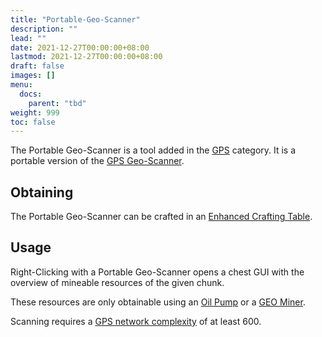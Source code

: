 ```yaml
---
title: "Portable-Geo-Scanner"
description: ""
lead: ""
date: 2021-12-27T00:00:00+08:00
lastmod: 2021-12-27T00:00:00+08:00
draft: false
images: []
menu: 
  docs:
    parent: "tbd"
weight: 999
toc: false
---
```


The Portable Geo-Scanner is a tool added in the [GPS](/docs/slimefun/gps) category. It is a portable version of the [GPS Geo-Scanner](/docs/slimefun/gps-geo-scanner).

## Obtaining

The Portable Geo-Scanner can be crafted in an [Enhanced Crafting Table](/docs/slimefun/enhanced-crafting-table).

## Usage

Right-Clicking with a Portable Geo-Scanner opens a chest GUI with the overview of mineable resources of the given chunk.

These resources are only obtainable using an [Oil Pump](/docs/slimefun/oil-pump) or a [GEO Miner](/docs/slimefun/geo-miner).

Scanning requires a [GPS network complexity](/docs/slimefun/gps-transmitter) of at least 600.
